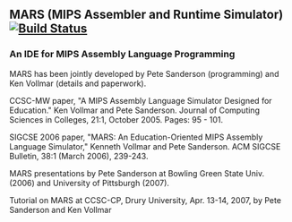 ## MARS (MIPS Assembler and Runtime Simulator) [![Build Status](https://travis-ci.org/carlosrabelo/mars.png)](https://travis-ci.org/carlosrabelo/mars)

### An IDE for MIPS Assembly Language Programming

MARS has been jointly developed by Pete Sanderson (programming) and Ken Vollmar (details and paperwork).

CCSC-MW paper, "A MIPS Assembly Language Simulator Designed for Education." Ken Vollmar and Pete Sanderson. Journal of Computing Sciences in Colleges, 21:1, October 2005. Pages: 95 - 101.

SIGCSE 2006 paper, "MARS: An Education-Oriented MIPS Assembly Language Simulator," Kenneth Vollmar and Pete Sanderson. ACM SIGCSE Bulletin, 38:1 (March 2006), 239-243.

MARS presentations by Pete Sanderson at Bowling Green State Univ. (2006) and University of Pittsburgh (2007).

Tutorial on MARS at CCSC-CP, Drury University, Apr. 13-14, 2007, by Pete Sanderson and Ken Vollmar